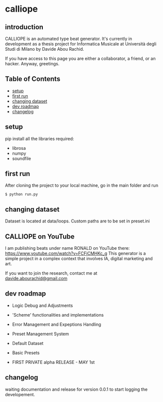# calliope

## introduction
CALLIOPE is an automated type beat generator. 
It's currently in development as a thesis project for Informatica Musicale at Università degli Studi di Milano by Davide Abou Rachid.

If you have access to this page you are either a collaborator, a friend, or an hacker. Anyway, greetings.

## Table of Contents

* [setup](#setup)
* [first run](#first-run)
* [changing dataset](#changing-dataset)
* [dev roadmap](#dev-roadmap)
* [changelog](#changelog)

## setup
pip install all the libraries required:
* librosa
* numpy
* soundfile

## first run
After cloning the project to your local machine, go in the main folder and run

```
$ python run.py
```

## changing dataset
Dataset is located at data/loops.
Custom paths are to be set in preset.ini

## CALLIOPE on YouTube
I am publishing beats under name RONALD on YouTube there: https://www.youtube.com/watch?v=FCFiCMHKc_g
This generator is a simple project in a complex context that involves IA, digital marketing and art.

If you want to join the research, contact me at davide.abourachid@gmail.com

## dev roadmap
* Logic Debug and Adjustments
* 'Scheme' functionalities and implementations
* Error Management and Expeptions Handling
* Preset Management System
* Default Dataset
* Basic Presets

* FIRST PRIVATE alpha RELEASE - MAY 1st

## changelog
waiting documentation and release for version 0.0.1 to start logging the developement.

